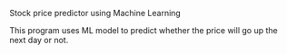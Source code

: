 Stock price predictor using Machine Learning 

This program uses ML model to predict whether the price will go up the next day or not.
